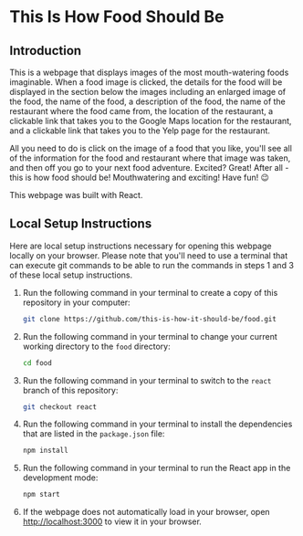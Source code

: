 # This Is How Food Should Be

## Introduction

This is a webpage that displays images of the most mouth-watering foods imaginable. When a food image is clicked, the details for the food will be displayed in the section below the images including an enlarged image of the food, the name of the food, a description of the food, the name of the restaurant where the food came from, the location of the restaurant, a clickable link that takes you to the Google Maps location for the restaurant, and a clickable link that takes you to the Yelp page for the restaurant.

All you need to do is click on the image of a food that you like, you'll see all of the information for the food and restaurant where that image was taken, and then off you go to your next food adventure. Excited? Great! After all - this is how food should be! Mouthwatering and exciting! Have fun! :wink:

This webpage was built with React.

## Local Setup Instructions

Here are local setup instructions necessary for opening this webpage locally on your browser. Please note that you'll need to use a terminal that can execute git commands to be able to run the commands in steps 1 and 3 of these local setup instructions.

1. Run the following command in your terminal to create a copy of this repository in your computer:

    ```sh
    git clone https://github.com/this-is-how-it-should-be/food.git
    ```

2. Run the following command in your terminal to change your current working directory to the `food` directory:

    ```sh
    cd food
    ```

3. Run the following command in your terminal to switch to the `react` branch of this repository:

    ```sh
    git checkout react
    ```

4. Run the following command in your terminal to install the dependencies that are listed in the `package.json` file:

    ```sh
    npm install
    ```

5. Run the following command in your terminal to run the React app in the development mode:

    ```sh
    npm start
    ```

6. If the webpage does not automatically load in your browser, open [http://localhost:3000](http://localhost:3000) to view it in your browser.